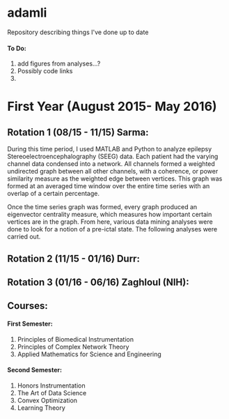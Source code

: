 # adamli
Repository describing things I've done up to date

#### To Do:
1. add figures from analyses...?
2. Possibly code links
3. 

# First Year (August 2015- May 2016)
## Rotation 1 (08/15 - 11/15) Sarma:
During this time period, I used MATLAB and Python to analyze epilepsy Stereoelectroencephalography (SEEG) data. Each patient had the varying channel data condensed into a network. All channels formed a weighted undirected graph between all other channels, with a coherence, or power similarity measure as the weighted edge between vertices. This graph was formed at an averaged time window over the entire time series with an overlap of a certain percentage. 

Once the time series graph was formed, every graph produced an eigenvector centrality measure, which measures how important certain vertices are in the graph. From here, various data mining analyses were done to look for a notion of a pre-ictal state. The following analyses were carried out.

## Rotation 2 (11/15 - 01/16) Durr:

## Rotation 3 (01/16 - 06/16) Zaghloul (NIH):

## Courses:
#### First Semester:
1. Principles of Biomedical Instrumentation
2. Principles of Complex Network Theory
3. Applied Mathematics for Science and Engineering

#### Second Semester:
1. Honors Instrumentation
2. The Art of Data Science
3. Convex Optimization
4. Learning Theory
